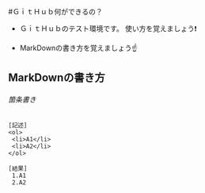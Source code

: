 #ＧｉｔＨｕｂ何ができるの？

- ＧｉｔＨｕｂのテスト環境です。
使い方を覚えましょう:exclamation:

- MarkDownの書き方を覚えましょう:point_up:


## MarkDownの書き方
###### 箇条書き 
 ~~~
[記述]
 <ol>
  <li>A1</li>
  <li>A2</li>
 </ol>

[結果]
  1.A1
  2.A2
 ~~~
 
 

